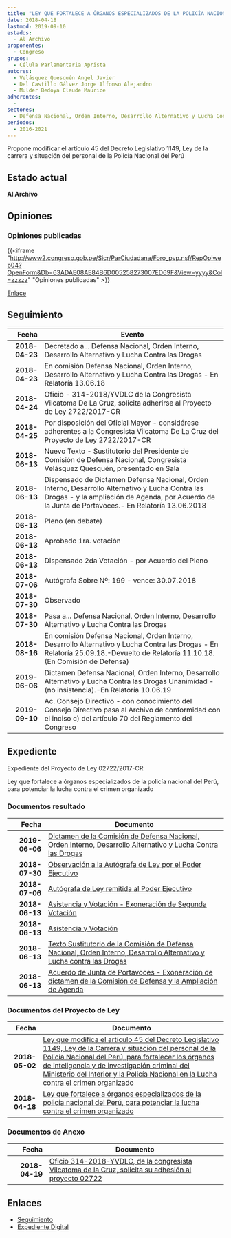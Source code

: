 ```yaml
---
title: "LEY QUE FORTALECE A ÓRGANOS ESPECIALIZADOS DE LA POLICÍA NACIONAL DEL PERÚ, PARA POTENCIAR LA LUCHA CONTRA EL CRIMEN ORGANIZADO"
date: 2018-04-18
lastmod: 2019-09-10
estados: 
  - Al Archivo
proponentes: 
  - Congreso
grupos: 
  - Célula Parlamentaria Aprista
autores: 
  - Velásquez Quesquén Angel Javier
  - Del Castillo Gálvez Jorge Alfonso Alejandro
  - Mulder Bedoya Claude Maurice
adherentes: 
  - 
sectores: 
  - Defensa Nacional, Orden Interno, Desarrollo Alternativo y Lucha Contra las Drogas
periodos: 
  - 2016-2021
---
```


Propone modificar el artículo 45 del Decreto Legislativo 1149, Ley de la carrera y situación del personal de la Policía Nacional del Perú


## Estado actual

**Al Archivo**

## Opiniones

### Opiniones publicadas

{{<iframe "http://www2.congreso.gob.pe/Sicr/ParCiudadana/Foro_pvp.nsf/RepOpiweb04?OpenForm&Db=63ADAE08AE84B6D005258273007ED69F&View=yyyy&Col=zzzzz" "Opiniones publicadas" >}}

[Enlace](http://www2.congreso.gob.pe/Sicr/ParCiudadana/Foro_pvp.nsf/RepOpiweb04?OpenForm&Db=63ADAE08AE84B6D005258273007ED69F&View=yyyy&Col=zzzzz)

## Seguimiento

| Fecha | Evento |
|------:|--------|
| **2018-04-23** | Decretado a... Defensa Nacional, Orden Interno, Desarrollo Alternativo y Lucha Contra las Drogas|
| **2018-04-23** | En comisión Defensa Nacional, Orden Interno, Desarrollo Alternativo y Lucha Contra las Drogas - En Relatoría 13.06.18|
| **2018-04-24** | Oficio - 314-2018/YVDLC de la Congresista Vilcatoma De La Cruz, solicita adherirse al Proyecto de Ley 2722/2017-CR|
| **2018-04-25** | Por disposición del Oficial Mayor - considérese adherentes a la Congresista Vilcatoma De La Cruz del Proyecto de Ley 2722/2017-CR|
| **2018-06-13** | Nuevo Texto - Sustitutorio del Presidente de Comisión de Defensa Nacional, Congresista Velásquez Quesquén, presentado en Sala|
| **2018-06-13** | Dispensado de Dictamen Defensa Nacional, Orden Interno, Desarrollo Alternativo y Lucha Contra las Drogas - y la ampliación de Agenda, por Acuerdo de la Junta de Portavoces.- En Relatoría 13.06.2018|
| **2018-06-13** | Pleno (en debate)|
| **2018-06-13** | Aprobado 1ra. votación|
| **2018-06-13** | Dispensado 2da Votación - por Acuerdo del Pleno|
| **2018-07-06** | Autógrafa Sobre Nº: 199 - vence: 30.07.2018|
| **2018-07-30** | Observado|
| **2018-07-30** | Pasa a... Defensa Nacional, Orden Interno, Desarrollo Alternativo y Lucha Contra las Drogas|
| **2018-08-16** | En comisión Defensa Nacional, Orden Interno, Desarrollo Alternativo y Lucha Contra las Drogas - En Relatoría 25.09.18.-Devuelto de Relatoría 11.10.18. (En Comisión de Defensa)|
| **2019-06-06** | Dictamen Defensa Nacional, Orden Interno, Desarrollo Alternativo y Lucha Contra las Drogas Unanimidad - (no insistencia).-En Relatoría 10.06.19|
| **2019-09-10** | Ac. Consejo Directivo - con conocimiento del Consejo Directivo pasa al Archivo de conformidad con el inciso c) del artículo 70 del Reglamento del Congreso|


## Expediente

Expediente del Proyecto de Ley 02722/2017-CR

Ley que fortalece a órganos especializados de la policía nacional del Perú, para potenciar la lucha contra el crimen organizado


### Documentos resultado

| Fecha | Documento |
|------:|--------|
| **2019-06-06** | [Dictamen de la Comisión de Defensa Nacional, Orden Interno, Desarrollo Alternativo y Lucha Contra las Drogas](http://www.leyes.congreso.gob.pe/Documentos/2016_2021/Dictamenes/Proyectos_de_Ley/02722DC07MYA20190606.pdf) |
| **2018-07-30** | [Observación a la Autógrafa de Ley por el Poder Ejecutivo](http://www.leyes.congreso.gob.pe/Documentos/2016_2021/Observacion_a_la_Autografa/OBAU0272220180730.pdf) |
| **2018-07-06** | [Autógrafa de Ley remitida al Poder Ejecutivo](http://www.leyes.congreso.gob.pe/Documentos/2016_2021/Autografas/Ley_y_de_Resolucion_Legislativa/AU0272220180706.pdf) |
| **2018-06-13** | [Asistencia y Votación - Exoneración de Segunda Votación](http://www.leyes.congreso.gob.pe/Documentos/2016_2021/Asistencia_y_Votacion/Proyectos_de_Ley/Exoneracion_de_Segunda_Votacion/AVESV0272220180613.pdf) |
| **2018-06-13** | [Asistencia y Votación](http://www.leyes.congreso.gob.pe/Documentos/2016_2021/Asistencia_y_Votacion/Proyectos_de_Ley/AV0272220180613.pdf) |
| **2018-06-13** | [Texto Sustitutorio de la Comisión de Defensa Nacional, Orden Interno, Desarrollo Alternativo y Lucha contra las Drogas](http://www.leyes.congreso.gob.pe/Documentos/2016_2021/Texto_Sustitutorio/Proyectos_de_Ley/TS0272220180613.pdf) |
| **2018-06-13** | [Acuerdo de Junta de Portavoces - Exoneración de dictamen de la Comisión de Defensa y la Ampliación de Agenda](http://www.leyes.congreso.gob.pe/Documentos/2016_2021/Acuerdos/Junta_Portavoces/AJP0272220180613.PDF) |

### Documentos del Proyecto de Ley

| Fecha | Documento |
|------:|--------|
| **2018-05-02** | [Ley que modifica el artículo 45 del Decreto Legislativo 1149, Ley de la Carrera y situación del personal de la Policía Nacional del Perú, para fortalecer los órganos de inteligencia y de investigación criminal del Ministerio del Interior y la Policía Nacional en la Lucha contra el crimen organizado](http://www.leyes.congreso.gob.pe/Documentos/2016_2021/Proyectos_de_Ley_y_de_Resoluciones_Legislativas/PL0277520180424.pdf) |
| **2018-04-18** | [Ley que fortalece a órganos especializados de la policía nacional del Perú, para potenciar la lucha contra el crimen organizado](http://www.leyes.congreso.gob.pe/Documentos/2016_2021/Proyectos_de_Ley_y_de_Resoluciones_Legislativas/PL0272220180418.pdf) |

### Documentos de Anexo

| Fecha | Documento |
|------:|--------|
| **2018-04-19** | [Oficio 314-2018-YVDLC, de la congresista Vilcatoma de la Cruz, solicita su adhesión al proyecto 02722](http://www.leyes.congreso.gob.pe/Documentos/2016_2021/Adhesiones/Proyectos_de_Ley/OFICIO-314-2018-YVDLC.pdf) |

## Enlaces 

- [Seguimiento](http://www2.congreso.gob.pe/Sicr/TraDocEstProc/CLProLey2016.nsf/f7fff46988ca05b1052578e100829cc7/34ca0409ef53d9fb0525827300769058?OpenDocument)
- [Expediente Digital](http://www2.congreso.gob.pe/Sicr/TraDocEstProc/CLProLey2016.nsf/f7fff46988ca05b1052578e100829cc7/34ca0409ef53d9fb0525827300769058?OpenDocument&Click=05257FB7005EB655.eb71d0cf91d8294e05256cdf006b5706/$Body/0.1C6C)
